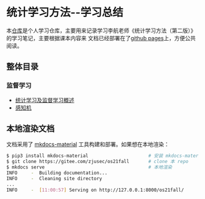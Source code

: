 # 统计学习方法--学习总结

本[仓库](https://github.com/HWH-2019/SLMethods)是个人学习仓库，主要用来记录学习李航老师《统计学习方法（第二版）》的学习笔记，主要根据课本内容来
文档已经部署在了[github pages](https://hwh-2019.github.io/SLMethods/)上，方便公共阅读。

## 整体目录
### 监督学习
- [统计学习及监督学习概述](part01)
- [感知机](part02)

## 本地渲染文档

文档采用了 [mkdocs-material](https://squidfunk.github.io/mkdocs-material/) 工具构建和部署。如果想在本地渲染：

```bash
$ pip3 install mkdocs-material                      # 安装 mkdocs-material
$ git clone https://gitee.com/zjusec/os21fall       # clone 本 repo
$ mkdocs serve                                      # 本地渲染
INFO     -  Building documentation...
INFO     -  Cleaning site directory
...
INFO     -  [11:00:57] Serving on http://127.0.0.1:8000/os21fall/
```

